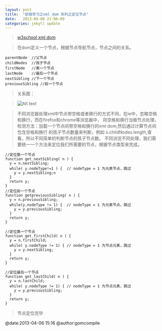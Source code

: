 ```yaml
---
layout: post
title:  "前端学习之xml dom 系列之定位节点"
date:   2013-09-08 21:06:09
categories: jekyll update
---
```

>[w3school xml dom](http://www.w3school.com.cn/xmldom/index.asp) 

>在dom定义一个节点，根据节点导航节点，节点之间的关系。

    parentNode  //父节点
    childNodes  //孩子节点
    firstNode   //第一个节点
    lastNode    //最后一个节点
    nextSibling //下一个节点
    previousSibling //前一个节点

>关系图：

>![Alt text](http://www.w3school.com.cn/i/ct_navigate.gif "Optional title")

>不同浏览器处理xml中节点带空格或者换行的方式不同，在ie中，忽略空格和换行，而在firefox和chrome等浏览器中，
将空格和换行当做节点处理，检测方法：加载一个节点间带空格和换行的xml dom,然后通过计算节点间包含空格和换行
的孩子节点数量来判断，例如 x.childNodes.length,查看，所以不同简单的判断节点的孩子节点数。
>不同浏览不同处理，我们需要统一一个方法来定位我们所需要的节点，根据节点类型来完成。

    //定位第一个节点
    function get_nextSibling( n ) {
      y = n.nextSibling;
      while( y.nodeType!=1 ) {  // nodeType = 1 为元素节点，跳过
        y = y.nextSibling;n
      }
      return y;
    }
    //定位前一个节点
    function getpreviousSibling( n ) {
      y = n.previousSibling;
      while(y.nodeType != 1) {  // nodeType = 1 为元素节点，跳过
        y = y.previousSibling;
      }
      return y;
    }
    
    //定位第一个节点
    function get_firstChild( n ) {
      y = n.firstChild;
      while( y.nodeType != 1) { // nodeType = 1 为节点元素，跳过
        y = y.nextSibling;
      }
      return y;
    }
    
    //定位最后一个节点
    function get_lastChild( n ) {
      y = n.lastChild;
      while( y.nodeType != 1) { // nodeType = 1 为节点元素，跳过
        y = y.previousSibling;
      }
      return y;
    }
    
>节点定位完毕
    

@date:2013-04-06 15:16 @author:gomcompile
    
    
    
    
    
    
    
    
